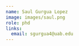 ```yaml
---
name: Saul Gurgua Lopez
image: images/saul.png
role: phd
links:
  email: sgurgua4@uab.edu
---
```



